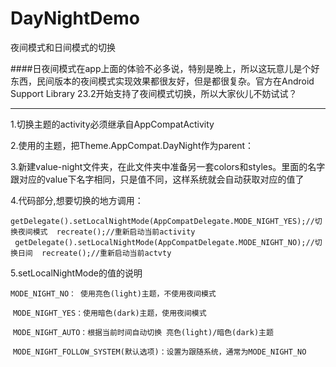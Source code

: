 # DayNightDemo
夜间模式和日间模式的切换


####日夜间模式在app上面的体验不必多说，特别是晚上，所以这玩意儿是个好东西，民间版本的夜间模式实现效果都很友好，但是都很复杂。官方在Android Support Library 23.2开始支持了夜间模式切换，所以大家伙儿不妨试试？

***


1.切换主题的activity必须继承自AppCompatActivity

2.使用的主题，把Theme.AppCompat.DayNight作为parent：


3.新建value-night文件夹，在此文件夹中准备另一套colors和styles。里面的名字跟对应的value下名字相同，只是值不同，这样系统就会自动获取对应的值了

4.代码部分,想要切换的地方调用：


 `getDelegate().setLocalNightMode(AppCompatDelegate.MODE_NIGHT_YES);//切换夜间模式
  recreate();//重新启动当前activity
  getDelegate().setLocalNightMode(AppCompatDelegate.MODE_NIGHT_NO);//切换日间
  recreate();//重新启动当前actvty`
  

5.setLocalNightMode的值的说明


  `MODE_NIGHT_NO： 使用亮色(light)主题，不使用夜间模式`

  `MODE_NIGHT_YES：使用暗色(dark)主题，使用夜间模式`
 
  `MODE_NIGHT_AUTO：根据当前时间自动切换 亮色(light)/暗色(dark)主题`
 
  `MODE_NIGHT_FOLLOW_SYSTEM(默认选项)：设置为跟随系统，通常为MODE_NIGHT_NO `
